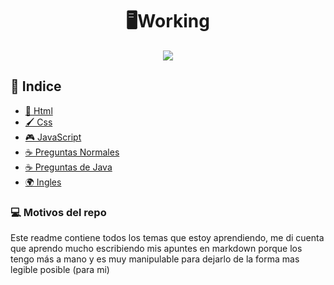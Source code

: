

<h1 align="center"> 🖥️Working  </h1>



<div align="center">
  <img src="https://media.giphy.com/media/RMwgs5kZqkRyhF24KK/giphy.gif"/>
 </div>


## 📖 Indice

- [📌 Html](/Html/)
- [🖌️ Css](/Readmes/Css.md)
- [🎮 JavaScript](/JavaScript/)
- [☕ Preguntas Normales](/Java/PreguntasNormales.md)
- [☕ Preguntas de Java]()
- [🌍 Ingles](/Readmes/Ingles.md)

### 💻 Motivos del repo

Este readme contiene todos los temas que estoy aprendiendo, me di cuenta que aprendo mucho escribiendo mis apuntes en markdown porque los tengo más a mano y es muy manipulable para dejarlo de la forma mas legible posible (para mi)
